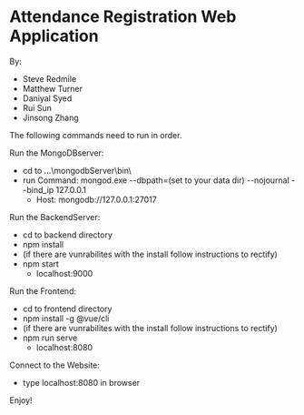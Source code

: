 # Attendance Registration Web Application
By:
* Steve Redmile
* Matthew Turner
* Daniyal Syed
* Rui Sun
* Jinsong Zhang

The following commands need to run in order.


Run the MongoDBserver: 
 * cd to ...\mongodbServer\bin\
 * run Command: mongod.exe --dbpath=(set to your data dir) --nojournal --bind_ip 127.0.0.1
   * Host: mongodb://127.0.0.1:27017


Run the BackendServer:
* cd to backend directory
* npm install
* (if there are vunrabilites with the install follow instructions to rectify)
* npm start
  * localhost:9000


Run the Frontend:
* cd to frontend directory
* npm install -g @vue/cli
* (if there are vunrabilites with the install follow instructions to rectify)
* npm run serve
  * localhost:8080


Connect to the Website:
* type localhost:8080 in browser

Enjoy!
